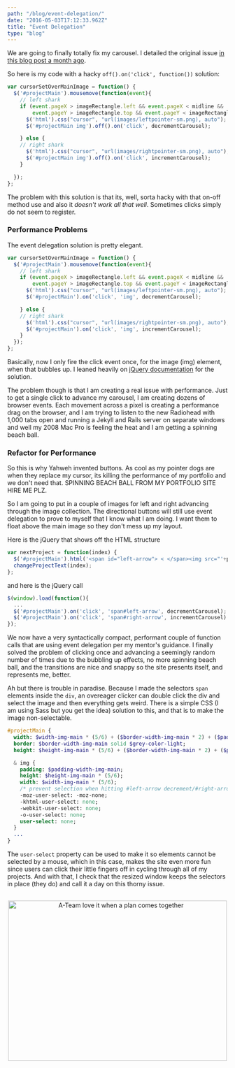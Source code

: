 ```yaml
---
path: "/blog/event-delegation/"
date: "2016-05-03T17:12:33.962Z"
title: "Event Delegation"
type: "blog"
---
```


We are going to finally totally fix my carousel. I detailed the original issue [in this blog post a month ago](http://www.russellschmidt.net/jquery/click/javascript/portfolio/2016/04/05/Fixing-jQuery-Click.html).

So here is my code with a hacky `off().on('click', function())` solution:

```javascript
var cursorSetOverMainImage = function() {
  $('#projectMain').mousemove(function(event){
    // left shark
    if (event.pageX > imageRectangle.left && event.pageX < midline &&
        event.pageY > imageRectangle.top && event.pageY < imageRectangle.bottom){
      $('html').css("cursor", "url(images/leftpointer-sm.png), auto");
      $('#projectMain img').off().on('click', decrementCarousel);

    } else {
    // right shark
      $('html').css("cursor", "url(images/rightpointer-sm.png), auto");
      $('#projectMain img').off().on('click', incrementCarousel);
    }

  });
};
```

The problem with this solution is that its, well, sorta hacky with that on-off method use and also it *doesn't work all that well*. Sometimes clicks simply do not seem to register.

### Performance Problems
The event delegation solution is pretty elegant.

```javascript
var cursorSetOverMainImage = function() {
  $('#projectMain').mousemove(function(event){
    // left shark
    if (event.pageX > imageRectangle.left && event.pageX < midline &&
        event.pageY > imageRectangle.top && event.pageY < imageRectangle.bottom){
      $('html').css("cursor", "url(images/leftpointer-sm.png), auto");
      $('#projectMain').on('click', 'img', decrementCarousel);

    } else {
    // right shark
      $('html').css("cursor", "url(images/rightpointer-sm.png), auto");
      $('#projectMain').on('click', 'img', incrementCarousel);
    }
  });
};
```

Basically, now I only fire the click event once, for the image (img) element, when that bubbles up. I leaned heavily on [jQuery documentation](https://api.jquery.com/mousemove/) for the solution.

The problem though is that I am creating a real issue with performance. Just to get a single click to advance my carousel, I am creating dozens of browser events. Each movement across a pixel is creating a performance drag on the browser, and I am trying to listen to the new Radiohead with 1,000 tabs open and running a Jekyll and Rails server on separate windows and well my 2008 Mac Pro is feeling the heat and I am getting a spinning beach ball.

### Refactor for Performance
So this is why Yahweh invented buttons. As cool as my pointer dogs are when they replace my cursor, its killing the performance of my portfolio and we don't need that. SPINNING BEACH BALL FROM MY PORTFOLIO SITE HIRE ME PLZ.

So I am going to put in a couple of images for left and right advancing through the image collection. The directional buttons will still use event delegation to prove to myself that I know what I am doing. I want them to float above the main image so they don't mess up my layout.

Here is the jQuery that shows off the HTML structure

```javascript
var nextProject = function(index) {
  $('#projectMain').html('<span id="left-arrow"> < </span><img src="'+projectArray[index].image+'"><span id="right-arrow"> > </span>');
  changeProjectText(index);
};
```

and here is the jQuery call

```javascript
$(window).load(function(){
  ...
  $('#projectMain').on('click', 'span#left-arrow', decrementCarousel);
  $('#projectMain').on('click', 'span#right-arrow', incrementCarousel)
});
```

We now have a very syntactically compact, performant couple of function calls that are using event delegation per my mentor's guidance. I finally solved the problem of clicking once and advancing a seemingly random number of times due to the bubbling up effects, no more spinning beach ball, and the transitions are nice and snappy so the site presents itself, and represents me, better.

Ah but there is trouble in paradise. Because I made the selectors `span` elements inside the `div`, an overeager clicker can double click the div and select the image and then everything gets weird. There is a simple CSS (I am using Sass but you get the idea) solution to this, and that is to make the image non-selectable.

```sass
#projectMain {
  width: $width-img-main * (5/6) + ($border-width-img-main * 2) + ($padding-width-img-main * 2);
  border: $border-width-img-main solid $grey-color-light;
  height: $height-img-main * (5/6) + ($border-width-img-main * 2) + ($padding-width-img-main * 2);

  & img {
    padding: $padding-width-img-main;
    height: $height-img-main * (5/6);
    width: $width-img-main * (5/6);
    /* prevent selection when hitting #left-arrow decrement/#right-arrow increment */
    -moz-user-select: -moz-none;
    -khtml-user-select: none;
    -webkit-user-select: none;
    -o-user-select: none;
    user-select: none;
  }
  ...
}
```

The `user-select` property can be used to make it so elements cannot be selected by a mouse, which in this case, makes the site even more fun since users can click their little fingers off in cycling through all of my projects. And with that, I check that the resized window keeps the selectors in place (they do) and call it a day on this thorny issue.


<div style="text-align: center; margin-top: 30px; float: none;">
  <img style="width: 500px; height: 367px" src="http://clipperdata.com/wp-content/uploads/2015/07/I-love-it-when-a-plan-comes-together.jpg" alt="A-Team love it when a plan comes together">
</div>
